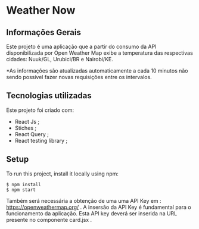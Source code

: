 # Weather Now 

## Informações Gerais
Este projeto é uma aplicação que a partir do consumo da API disponibilizada por Open Weather Map exibe a temperatura das respectivas cidades: Nuuk/GL, Urubici/BR e Nairobi/KE.

*As informações são atualizadas automaticamente a cada 10 minutos não sendo possível fazer novas requisições entre os intervalos.

## Tecnologias utilizadas
Este projeto foi criado com:
* React Js ;
* Stiches ;
* React Query ;
* React testing library ;

	
## Setup

To run this project, install it locally using npm:

```
$ npm install
$ npm start
```
Também será necessária a obtenção de uma uma API Key em : https://openweathermap.org/ .
A insersão da API Key é fundamental para o funcionamento da aplicação. Esta API key deverá ser inserida na URL presente no componente card.jsx .

